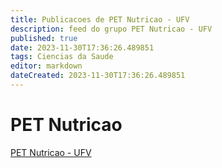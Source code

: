 ```yaml
---
title: Publicacoes de PET Nutricao - UFV
description: feed do grupo PET Nutricao - UFV
published: true
date: 2023-11-30T17:36:26.489851
tags: Ciencias da Saude
editor: markdown
dateCreated: 2023-11-30T17:36:26.489851
---
```


# PET Nutricao
[PET Nutricao - UFV](/grupo/105PETNutricaoUFV.md)